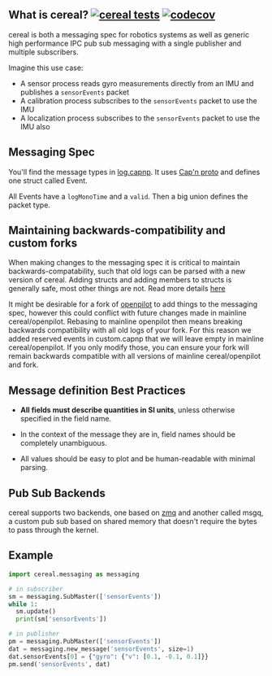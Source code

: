 What is cereal? [![cereal tests](https://github.com/commaai/cereal/workflows/tests/badge.svg?event=push)](https://github.com/commaai/cereal/actions) [![codecov](https://codecov.io/gh/commaai/cereal/branch/master/graph/badge.svg)](https://codecov.io/gh/commaai/cereal)
----

cereal is both a messaging spec for robotics systems as well as generic high performance IPC pub sub messaging with a single publisher and multiple subscribers.

Imagine this use case:
* A sensor process reads gyro measurements directly from an IMU and publishes a `sensorEvents` packet
* A calibration process subscribes to the `sensorEvents` packet to use the IMU
* A localization process subscribes to the `sensorEvents` packet to use the IMU also


Messaging Spec
----

You'll find the message types in [log.capnp](log.capnp). It uses [Cap'n proto](https://capnproto.org/capnp-tool.html) and defines one struct called Event.

All Events have a `logMonoTime` and a `valid`. Then a big union defines the packet type.

Maintaining backwards-compatibility and custom forks
----
When making changes to the messaging spec it is critical to maintain backwards-compatability, such that old logs can
be parsed with a new version of cereal. Adding structs and adding members to structs is generally safe, most other
things are not. Read more details [here](https://capnproto.org/language.html)

It might be desirable for a fork of [openpilot](https://github.com/commaai/openpilot) to add things to the messaging
spec, however this could conflict with future changes made in mainline cereal/openpilot. Rebasing to mainline openpilot
then means breaking backwards compatibility with all old logs of your fork. For this reason we added reserved events in
custom.capnp that we will leave empty in mainline cereal/openpilot. If you only modify those, you can ensure your
fork will remain backwards compatible with all versions of mainline cereal/openpilot and fork.



Message definition Best Practices
----

- **All fields must describe quantities in SI units**, unless otherwise specified in the field name.

- In the context of the message they are in, field names should be completely unambiguous.

- All values should be easy to plot and be human-readable with minimal parsing.



Pub Sub Backends
----

cereal supports two backends, one based on [zmq](https://zeromq.org/) and another called msgq, a custom pub sub based on shared memory that doesn't require the bytes to pass through the kernel.

Example
---
```python
import cereal.messaging as messaging

# in subscriber
sm = messaging.SubMaster(['sensorEvents'])
while 1:
  sm.update()
  print(sm['sensorEvents'])

```

```python
# in publisher
pm = messaging.PubMaster(['sensorEvents'])
dat = messaging.new_message('sensorEvents', size=1)
dat.sensorEvents[0] = {"gyro": {"v": [0.1, -0.1, 0.1]}}
pm.send('sensorEvents', dat)
```
